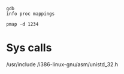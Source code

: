 


```
gdb
info proc mappings
```

```
pmap -d 1234
```

# Sys calls

/usr/include /i386-linux-gnu/asm/unistd_32.h
